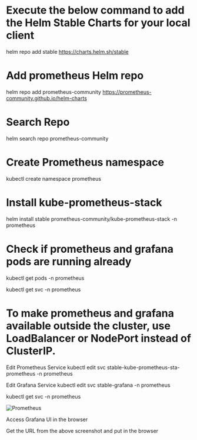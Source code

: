# Execute the below command to add the Helm Stable Charts for your local client

helm repo add stable https://charts.helm.sh/stable



# Add prometheus Helm repo
helm repo add prometheus-community https://prometheus-community.github.io/helm-charts


# Search Repo
helm search repo prometheus-community

# Create Prometheus namespace
kubectl create namespace prometheus


# Install kube-prometheus-stack

helm install stable prometheus-community/kube-prometheus-stack -n prometheus



# Check if prometheus and grafana pods are running already
kubectl get pods -n prometheus


kubectl get svc -n prometheus



# To make prometheus and grafana available outside the cluster, use LoadBalancer or NodePort instead of ClusterIP.

Edit Prometheus Service
kubectl edit svc stable-kube-prometheus-sta-prometheus -n prometheus



Edit Grafana Service
kubectl edit svc stable-grafana -n prometheus


kubectl get svc -n prometheus


![Prometheus](https://github.com/KarthiCholan/KubernetesMonitoring/assets/108706606/038af60d-fca4-422e-8dfb-cfd0c4cf8111)


Access Grafana UI in the browser

Get the URL from the above screenshot and put in the browser



